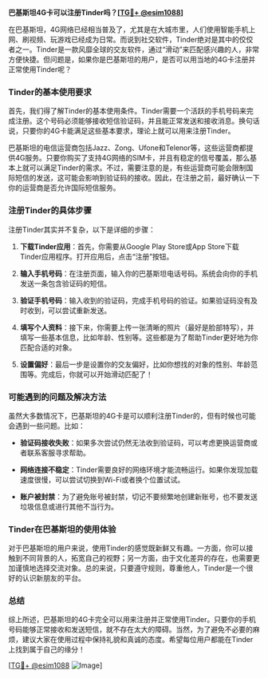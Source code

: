 **巴基斯坦4G卡可以注册Tinder吗？[[TG💪+ @esim1088](https://t.me/s/esim1088)]**

在巴基斯坦，4G网络已经相当普及了，尤其是在大城市里，人们使用智能手机上网、刷视频、玩游戏已经成为日常。而说到社交软件，Tinder绝对是其中的佼佼者之一。Tinder是一款风靡全球的交友软件，通过“滑动”来匹配感兴趣的人，非常方便快捷。但问题是，如果你是巴基斯坦的用户，是否可以用当地的4G卡注册并正常使用Tinder呢？

### Tinder的基本使用要求

首先，我们得了解Tinder的基本使用条件。Tinder需要一个活跃的手机号码来完成注册。这个号码必须能够接收短信验证码，并且能正常发送和接收消息。换句话说，只要你的4G卡能满足这些基本要求，理论上就可以用来注册Tinder。

巴基斯坦的电信运营商包括Jazz、Zong、Ufone和Telenor等，这些运营商都提供4G服务。只要你购买了支持4G网络的SIM卡，并且有稳定的信号覆盖，那么基本上就可以满足Tinder的需求。不过，需要注意的是，有些运营商可能会限制国际短信的发送，这可能会影响到验证码的接收。因此，在注册之前，最好确认一下你的运营商是否允许国际短信服务。

### 注册Tinder的具体步骤

注册Tinder其实并不复杂，以下是详细的步骤：

1. **下载Tinder应用**：首先，你需要从Google Play Store或App Store下载Tinder应用程序。打开应用后，点击“注册”按钮。

2. **输入手机号码**：在注册页面，输入你的巴基斯坦电话号码。系统会向你的手机发送一条包含验证码的短信。

3. **验证手机号码**：输入收到的验证码，完成手机号码的验证。如果验证码没有及时收到，可以尝试重新发送。

4. **填写个人资料**：接下来，你需要上传一张清晰的照片（最好是脸部特写），并填写一些基本信息，比如年龄、性别等。这些都是为了帮助Tinder更好地为你匹配合适的对象。

5. **设置偏好**：最后一步是设置你的交友偏好，比如你想找的对象的性别、年龄范围等。完成后，你就可以开始滑动匹配了！

### 可能遇到的问题及解决方法

虽然大多数情况下，巴基斯坦的4G卡是可以顺利注册Tinder的，但有时候也可能会遇到一些问题。比如：

- **验证码接收失败**：如果多次尝试仍然无法收到验证码，可以考虑更换运营商或者联系客服寻求帮助。
  
- **网络连接不稳定**：Tinder需要良好的网络环境才能流畅运行。如果你发现加载速度很慢，可以尝试切换到Wi-Fi或者换个位置试试。

- **账户被封禁**：为了避免账号被封禁，切记不要频繁地创建新账号，也不要发送垃圾信息或进行其他不当行为。

### Tinder在巴基斯坦的使用体验

对于巴基斯坦的用户来说，使用Tinder的感觉既新鲜又有趣。一方面，你可以接触到不同背景的人，拓宽自己的视野；另一方面，由于文化差异的存在，也需要更加谨慎地选择交流对象。总的来说，只要遵守规则，尊重他人，Tinder是一个很好的认识新朋友的平台。

### 总结

综上所述，巴基斯坦的4G卡完全可以用来注册并正常使用Tinder。只要你的手机号码能够正常接收和发送短信，就不存在太大的障碍。当然，为了避免不必要的麻烦，建议大家在使用过程中保持礼貌和真诚的态度。希望每位用户都能在Tinder上找到属于自己的缘分！

[[TG💪+ @esim1088](https://t.me/s/esim1088) ![Image](https://i.postimg.cc/4NQfJmqS/Snipaste-2025-05-13-00-14-12.png)]